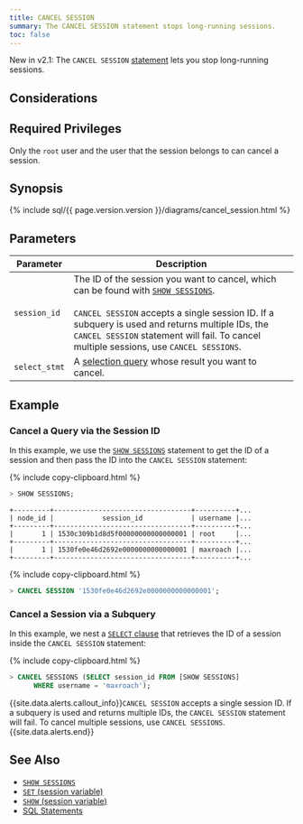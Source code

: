 ```yaml
---
title: CANCEL SESSION
summary: The CANCEL SESSION statement stops long-running sessions.
toc: false
---
```


<span class="version-tag">New in v2.1:</span> The `CANCEL SESSION` [statement](sql-statements.html) lets you stop long-running sessions.

<div id="toc"></div>

## Considerations


## Required Privileges

Only the `root` user and the user that the session belongs to can cancel a session.

## Synopsis

<section>{% include sql/{{ page.version.version }}/diagrams/cancel_session.html %}</section>

## Parameters

Parameter | Description
----------|------------
`session_id` | The ID of the session you want to cancel, which can be found with [`SHOW SESSIONS`](show-sessions.html).<br><br>`CANCEL SESSION` accepts a single session ID. If a subquery is used and returns multiple IDs, the `CANCEL SESSION` statement will fail. To cancel multiple sessions, use `CANCEL SESSIONS`.
`select_stmt` | A [selection query](selection-queries.html) whose result you want to cancel.

## Example

### Cancel a Query via the Session ID

In this example, we use the [`SHOW SESSIONS`](show-sessions.html) statement to get the ID of a session and then pass the ID into the `CANCEL SESSION` statement:

{% include copy-clipboard.html %}
~~~ sql
> SHOW SESSIONS;
~~~
~~~
+---------+----------------------------------+----------+...
| node_id |            session_id            | username |...
+---------+----------------------------------+----------+...
|       1 | 1530c309b1d8d5f00000000000000001 | root     |...
+---------+----------------------------------+----------+...
|       1 | 1530fe0e46d2692e0000000000000001 | maxroach |...
+---------+----------------------------------+----------+...
~~~

{% include copy-clipboard.html %}
~~~ sql
> CANCEL SESSION '1530fe0e46d2692e0000000000000001';
~~~

### Cancel a Session via a Subquery

In this example, we nest a [`SELECT` clause](select-clause.html) that retrieves the ID of a session inside the `CANCEL SESSION` statement:

{% include copy-clipboard.html %}
~~~ sql
> CANCEL SESSIONS (SELECT session_id FROM [SHOW SESSIONS]
      WHERE username = 'maxroach');
~~~

{{site.data.alerts.callout_info}}<code>CANCEL SESSION</code> accepts a single session ID. If a subquery is used and returns multiple IDs, the <code>CANCEL SESSION</code> statement will fail. To cancel multiple sessions, use <code>CANCEL SESSIONS</code>.{{site.data.alerts.end}}

## See Also

- [`SHOW SESSIONS`](show-sessions.html)
- [`SET` (session variable)](set-vars.html)
- [`SHOW` (session variable)](show-vars.html)
- [SQL Statements](sql-statements.html)
